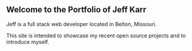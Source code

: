 ## Welcome to the Portfolio of Jeff Karr 

Jeff is a full stack web developer located in Belton, Missouri. 

This site is intended to showcase my recent open source projects and to introduce myself. 

